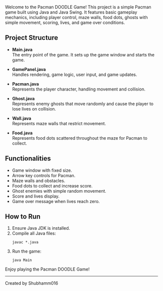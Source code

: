 Welcome to the Pacman DOODLE Game! This project is a simple Pacman game built using Java and Java Swing. It features basic gameplay mechanics, including player control, maze walls, food dots, ghosts with simple movement, scoring, lives, and game over conditions.

## Project Structure

- **Main.java**  
  The entry point of the game. It sets up the game window and starts the game.

- **GamePanel.java**  
  Handles rendering, game logic, user input, and game updates.

- **Pacman.java**  
  Represents the player character, handling movement and collision.

- **Ghost.java**  
  Represents enemy ghosts that move randomly and cause the player to lose lives on collision.

- **Wall.java**  
  Represents maze walls that restrict movement.

- **Food.java**  
  Represents food dots scattered throughout the maze for Pacman to collect.

## Functionalities

- Game window with fixed size.
- Arrow key controls for Pacman.
- Maze walls and obstacles.
- Food dots to collect and increase score.
- Ghost enemies with simple random movement.
- Score and lives display.
- Game over message when lives reach zero.

## How to Run

1. Ensure Java JDK is installed.
2. Compile all Java files:
   ```
   javac *.java
   ```
3. Run the game:
   ```
   java Main
   ```

Enjoy playing the Pacman DOODLE Game!

---
Created by Shubhamm016
